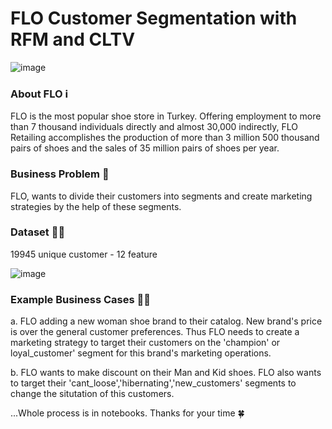 # FLO Customer Segmentation with RFM and CLTV

![image](https://user-images.githubusercontent.com/84344512/195813789-f94d10de-b7c4-4358-b781-ae7b0b24373f.png)


### About FLO ℹ

FLO is the most popular shoe store in Turkey. Offering employment to more than 7 thousand individuals directly and almost 30,000 indirectly, FLO Retailing accomplishes the production of more than 3 million 500 thousand pairs of shoes and the sales of 35 million pairs of shoes per year. 

### Business Problem 💭

FLO, wants to divide their customers into segments and create marketing strategies by the help of these segments.

### Dataset 👞👠

19945 unique customer - 12 feature

![image](https://user-images.githubusercontent.com/84344512/195815473-a95ee597-0ce7-4288-b5fc-acd87caa3ab4.png)

### Example Business Cases 👨‍💼

a. FLO adding a new woman shoe brand to their catalog. New brand's price is over the general customer preferences. Thus FLO needs to create a marketing strategy to target their customers on the 'champion' or loyal_customer' segment for this brand's marketing operations.

b. FLO wants to make discount on their Man and Kid shoes. FLO also wants to target their 'cant_loose','hibernating','new_customers' segments to change the situtation of this customers.


...Whole process is in notebooks. Thanks for your time 🍀
